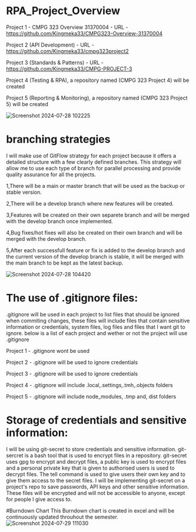 # RPA_Project_Overview

Project 1 - CMPG 323 Overview 31370004 - URL -https://github.com/Kingmeka33/CMPG323-Overview-31370004

Project 2 (API Development) - URL -https://github.com/Kingmeka33/cmpg323project2

Project 3 (Standards & Patterns) - URL -https://github.com/Kingmeka33/CMPG-PROJECT-3

Project 4 (Testing & RPA), a repository named (CMPG 323 Project 4) will be created

Project 5 (Reporting & Monitoring), a repository named (CMPG 323 Project 5) will be created

![Screenshot 2024-07-28 102225](https://github.com/user-attachments/assets/d91f4be2-41a4-4ab1-833c-f441514f1a95)

# branching strategies
I will make use of GitFlow strategy for each project because it offers a detailed structure with a few clearly defined branches. 
This strategy will allow me to use each type of branch for parallel processing and provide quality assurance for all the projects.

1,There will be a main or master branch that will be used as the backup or stable version.

2,There will be a develop branch where new features will be created.

3,Features will be created on their own separete branch and will be merged with the develop branch once implemented.

4,Bug fixes/hot fixes will also be created on their own branch and will be merged with the develop branch.

5,After each successfull feature or fix is added to the develop branch and the current version of the develop branch is stable, it will be merged with the main branch to be kept as the latest backup.

![Screenshot 2024-07-28 104420](https://github.com/user-attachments/assets/bf14cbd1-37e1-4b28-a614-9d3d714898f8)

# The use of .gitignore files:

.gitignore will be used in each project to list files that should be ignored when commiting changes, these files will include files that contain sensitive information or credentials, system files, log files and files that I want git to ignore.
below is a list of each project and wether or not the project will use .gitignore

Project 1 - .gitignore wont be used

Project 2 - .gitignore will be used to ignore credentials

Project 3 - .gitignore will be used to ignore credentials

Project 4 - .gitignore will include .local,.settings,.tmh,.objects folders

Project 5 - .gitignore will include node_modules, .tmp and, dist folders

# Storage of credentials and sensitive information:
I will be using git-secret to store credentials and sensitive information. git-sercret is a bash tool that is used to encrypt files in a repository. git-secret uses gpg to encrypt and decrypt files, a public key is used to encrypt files and a personal private key that is given to authorised users is used to decrypt files. The tell command is used to give users their own key and to give them access to the secret files. I will be implementing git-secret on a project's repo to save passwords, API keys and other sensitive information. These files will be encrypted and will not be accessible to anyone, except for people I give access to.

#Burndown Chart
This Burndown chart is created in excel and will be continuously updated throuhout the semester.
![Screenshot 2024-07-29 111030](https://github.com/user-attachments/assets/daf6e6d9-a771-446b-a2ee-8c39c931be9b)

